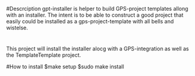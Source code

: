 #Descrciption
gpt-installer is helper to build GPS-project templates
allong with an installer.
The intent is to be able to construct a good project that 
easily could be installed as a gps-project-template with all bells and wistelse.

#
This project will install the installer alocg with a GPS-integration as
well as the TemplateTemplate project.

#How to install
$make setup
$sudo make install
